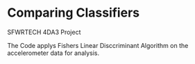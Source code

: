 # Comparing Classifiers
SFWRTECH 4DA3 Project

The Code applys Fishers Linear Disccriminant Algorithm on the accelerometer data for analysis.
